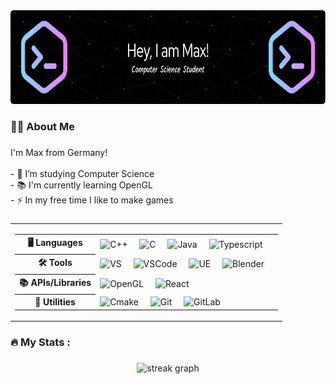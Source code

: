 <div align="center">
  <img height="150" src="https://raw.githubusercontent.com/Lipskiii/Lipskiii/main/assets/profile-header.png"  />
</div>

###

<h3 align="left">👩‍💻  About Me</h3>

###

<p align="left">I'm Max from Germany!<br><br>- 🔭 I’m studying Computer Science<br>- 📚 I'm currently learning OpenGL<br>- ⚡ In my free time I like to make games</p>

###
<table>
  <tr>
    <td>
      <p>
      <table>
        <tr>
          <th><center>🖥️ Languages</center></th>
          <td>
            <img align="center" alt="C++" width="40px" src="https://cdn.jsdelivr.net/gh/devicons/devicon/icons/cplusplus/cplusplus-original.svg"/>&nbsp;&nbsp;&nbsp;&nbsp;
            <img align="center" alt="C" width="40px" src="https://cdn.jsdelivr.net/gh/devicons/devicon/icons/c/c-original.svg"/>&nbsp;&nbsp;&nbsp;&nbsp;
            <img align="center" alt="Java" width="40px" src="https://cdn.jsdelivr.net/gh/devicons/devicon/icons/java/java-original.svg"/>&nbsp;&nbsp;&nbsp;&nbsp;
            <img align="center" alt="Typescript" width="40px" src="https://cdn.jsdelivr.net/gh/devicons/devicon/icons/typescript/typescript-original.svg"/>&nbsp;&nbsp;&nbsp;&nbsp;
          </td>
        </tr>
        <tr>
          <th><center>🛠 Tools</center></th>
          <td>
            <img align="center" alt="VS" width="40px" src="https://cdn.jsdelivr.net/gh/devicons/devicon/icons/vscode/vscode-original.svg"/>&nbsp;&nbsp;&nbsp;&nbsp;
            <img align="center" alt="VSCode" width="40px" src="https://cdn.jsdelivr.net/gh/devicons/devicon/icons/visualstudio/visualstudio-plain.svg"/>&nbsp;&nbsp;&nbsp;&nbsp;
            <img align="center" alt="UE" width="40px" src="https://skillicons.dev/icons?i=unreal"/>&nbsp;&nbsp;&nbsp;&nbsp;
            <img align="center" alt="Blender" width="40px" src="https://cdn.jsdelivr.net/gh/devicons/devicon/icons/blender/blender-original.svg"/>&nbsp;&nbsp;&nbsp;&nbsp;
          </td>
        </tr>
        <tr>
          <th><center>📚 APIs/Libraries</center></th>
          <td>
            <img align="center" alt="OpenGL" width="40px" src="https://cdn.jsdelivr.net/gh/devicons/devicon/icons/opengl/opengl-original.svg"/>&nbsp;&nbsp;&nbsp;&nbsp;
            <img align="center" alt="React" width="40px" src="https://cdn.jsdelivr.net/gh/devicons/devicon/icons/react/react-original.svg"/>&nbsp;&nbsp;&nbsp;&nbsp;
          </td>
        </tr>
        <tr>
          <th><center>🧰 Utilities</center></th>
          <td>
            <img align="center" alt="Cmake" width="40px" src="https://cdn.jsdelivr.net/gh/devicons/devicon/icons/cmake/cmake-original.svg"/>&nbsp;&nbsp;&nbsp;&nbsp;
            <img align="center" alt="Git" width="40px" src="https://cdn.jsdelivr.net/gh/devicons/devicon/icons/git/git-original.svg"/>&nbsp;&nbsp;&nbsp;&nbsp;
            <img align="center" alt="GitLab" width="40px" src="https://cdn.jsdelivr.net/gh/devicons/devicon/icons/github/github-original.svg"/>&nbsp;&nbsp;&nbsp;&nbsp;
          </td>
        </tr>
      </table>
      </p>
    </td>
  </tr>
</table>

###

<h3 align="left">🔥   My Stats :</h3>

###

<div align="center">
  <img src="https://streak-stats.demolab.com?user=Lipskiii&locale=en&mode=daily&theme=dark&hide_border=false&border_radius=5&order=3" height="220" alt="streak graph"  />
</div>

###